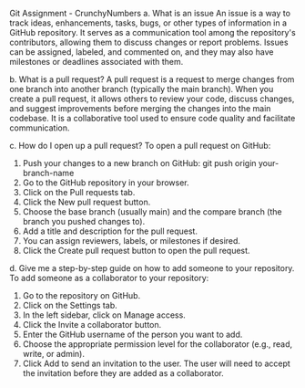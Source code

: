 Git Assignment - CrunchyNumbers
a. What is an issue
An issue is a way to track ideas, enhancements, tasks, bugs, or other types of information in a GitHub repository. It serves as a communication tool among the repository's contributors, allowing them to discuss changes or report problems. Issues can be assigned, labeled, and commented on, and they may also have milestones or deadlines associated with them.


b. What is a pull request?
A pull request is a request to merge changes from one branch into another branch (typically the main branch). When you create a pull request, it allows others to review your code, discuss changes, and suggest improvements before merging the changes into the main codebase. It is a collaborative tool used to ensure code quality and facilitate communication.


c. How do I open up a pull request?
To open a pull request on GitHub:
1. Push your changes to a new branch on GitHub:
     git push origin your-branch-name
2. Go to the GitHub repository in your browser.
3. Click on the Pull requests tab.
4. Click the New pull request button.
5. Choose the base branch (usually main) and the compare branch (the branch you pushed changes to).
6. Add a title and description for the pull request.
7. You can assign reviewers, labels, or milestones if desired.
8. Click the Create pull request button to open the pull request.


d. Give me a step-by-step guide on how to add someone to your repository.
To add someone as a collaborator to your repository:
1. Go to the repository on GitHub.
2. Click on the Settings tab.
3. In the left sidebar, click on Manage access.
4. Click the Invite a collaborator button.
5. Enter the GitHub username of the person you want to add.
6. Choose the appropriate permission level for the collaborator (e.g., read, write, or admin).
7. Click Add to send an invitation to the user.
The user will need to accept the invitation before they are added as a collaborator.
